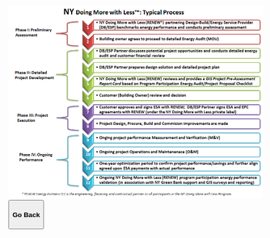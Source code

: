<div class="main">
        <section>
            <div class="container">


<!-- # NY Doing More with Less(TM) Typical Process -->
<br>
<br>

<img src="assets/NYDMwL ESA Typical Process.png" class="img-responsive center-block" alt="NYDMwL ESA Typical Process"> 


<button onclick="goBack()" type="button" class="btn btn-default" aria-label="Go Back">
  <span class="glyphicon glyphicon-arrow-left" aria-hidden="true"></span>
 <h4>Go Back</h4>
</button>
